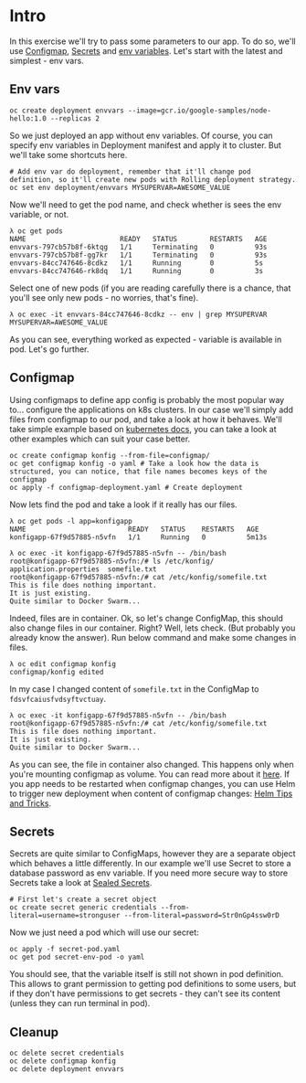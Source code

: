 # Intro

In this exercise we'll try to pass some parameters to our app. To do so, we'll use [Configmap](https://kubernetes.io/docs/concepts/configuration/configmap/), [Secrets](https://kubernetes.io/docs/concepts/configuration/secret/) and [env variables](https://en.wikipedia.org/wiki/Environment_variable). Let's start with the latest and simplest - env vars.

## Env vars
```shell
oc create deployment envvars --image=gcr.io/google-samples/node-hello:1.0 --replicas 2 
```

So we just deployed an app without env variables. Of course, you can specify env variables in Deployment manifest and apply it to cluster. But we'll take some shortcuts here.
```shell
# Add env var do deployment, remember that it'll change pod definition, so it'll create new pods with Rolling deployment strategy.
oc set env deployment/envvars MYSUPERVAR=AWESOME_VALUE 
```

Now we'll need to get the pod name, and check whether is sees the env variable, or not.
```shell
λ oc get pods
NAME                       READY   STATUS        RESTARTS   AGE
envvars-797cb57b8f-6ktqg   1/1     Terminating   0          93s
envvars-797cb57b8f-gg7kr   1/1     Terminating   0          93s
envvars-84cc747646-8cdkz   1/1     Running       0          5s
envvars-84cc747646-rk8dq   1/1     Running       0          3s
```
Select one of new pods (if you are reading carefully there is a chance, that you'll see only new pods - no worries, that's fine).
```shell
λ oc exec -it envvars-84cc747646-8cdkz -- env | grep MYSUPERVAR
MYSUPERVAR=AWESOME_VALUE
```
As you can see, everything worked as expected - variable is available in pod. Let's go further.

## Configmap

Using configmaps to define app config is probably the most popular way to... configure the applications on k8s clusters. In our case we'll simply add files from configmap to our pod, and take a look at how it behaves. We'll take simple example based on [kubernetes docs](https://kubernetes.io/docs/tasks/configure-pod-container/configure-pod-configmap/), you can take a look at other examples which can suit your case better.
```shell
oc create configmap konfig --from-file=configmap/
oc get configmap konfig -o yaml # Take a look how the data is structured, you can notice, that file names becomes keys of the configmap
oc apply -f configmap-deployment.yaml # Create deployment
```

Now lets find the pod and take a look if it really has our files.
```shell
λ oc get pods -l app=konfigapp
NAME                         READY   STATUS    RESTARTS   AGE
konfigapp-67f9d57885-n5vfn   1/1     Running   0          5m13s

λ oc exec -it konfigapp-67f9d57885-n5vfn -- /bin/bash
root@konfigapp-67f9d57885-n5vfn:/# ls /etc/konfig/
application.properties  somefile.txt
root@konfigapp-67f9d57885-n5vfn:/# cat /etc/konfig/somefile.txt
This is file does nothing important.
It is just existing.
Quite similar to Docker Swarm...
```

Indeed, files are in container. Ok, so let's change ConfigMap, this should also change files in our container. Right? Well, lets check. (But probably you already know the answer). Run below command and make some changes in files.
```shell
λ oc edit configmap konfig
configmap/konfig edited
```
In my case I changed content of `somefile.txt` in the ConfigMap to `fdsvfcaiusfvdsyftvctuay`. 
```shell
λ oc exec -it konfigapp-67f9d57885-n5vfn -- /bin/bash
root@konfigapp-67f9d57885-n5vfn:/# cat /etc/konfig/somefile.txt
This is file does nothing important.
It is just existing.
Quite similar to Docker Swarm...
```

As you can see, the file in container also changed. This happens only when you're mounting configmap as volume. You can read more about it [here](https://medium.com/@harsh.manvar111/update-configmap-without-restarting-pod-56801dce3388). If you app needs to be restarted when configmap changes, you can use Helm to trigger new deployment when content of configmap changes: [Helm Tips and Tricks](**https://helm.sh/docs/howto/charts_tips_and_tricks/#automatically-roll-deployments**).

## Secrets

Secrets are quite similar to ConfigMaps, however they are a separate object which behaves a little differently. In our example we'll use Secret to store a database password as env variable. If you need more secure way to store Secrets take a look at [Sealed Secrets](https://github.com/bitnami-labs/sealed-secrets).

```shell
# First let's create a secret object
oc create secret generic credentials --from-literal=username=stronguser --from-literal=password=Str0nGp4ssw0rD
```

Now we just need a pod which will use our secret:
```shell
oc apply -f secret-pod.yaml
oc get pod secret-env-pod -o yaml
```

You should see, that the variable itself is still not shown in pod definition. This allows to grant permission to getting pod definitions to some users, but if they don't have permissions to get secrets - they can't see its content (unless they can run terminal in pod).



## Cleanup
```shell
oc delete secret credentials
oc delete configmap konfig
oc delete deployment envvars
```